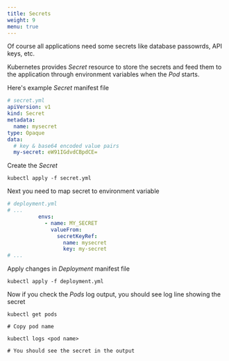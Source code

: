 ```yaml
---
title: Secrets
weight: 9
menu: true
---
```


Of course all applications need some secrets like database passowrds, API keys, etc.

Kubernetes provides _Secret_ resource to store the secrets and feed them to the application through environment variables when the _Pod_ starts.

Here's example _Secret_ manifest file

```yaml
# secret.yml
apiVersion: v1
kind: Secret
metadata:
  name: mysecret
type: Opaque
data:
  # key & base64 encoded value pairs
  my-secret: eW91IGdvdCBpdCE=

```
Create the _Secret_
```shell
kubectl apply -f secret.yml
```

Next you need to map secret to environment variable

```yaml
# deployment.yml
# ...
          envs:
            - name: MY_SECRET
              valueFrom:
                secretKeyRef:
                  name: mysecret
                  key: my-secret
# ...
```

Apply changes in _Deployment_ manifest file
```shell
kubectl apply -f deployment.yml
```

Now if you check the _Pods_ log output, you should see log line showing the secret
```shell
kubectl get pods

# Copy pod name

kubectl logs <pod name>

# You should see the secret in the output
```
